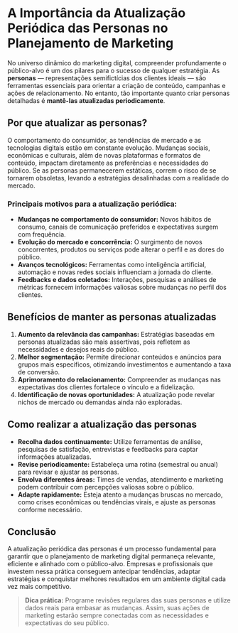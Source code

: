 
# A Importância da Atualização Periódica das Personas no Planejamento de Marketing

No universo dinâmico do marketing digital, compreender profundamente o público-alvo é um dos pilares para o sucesso de qualquer estratégia. As **personas** — representações semifictícias dos clientes ideais — são ferramentas essenciais para orientar a criação de conteúdo, campanhas e ações de relacionamento. No entanto, tão importante quanto criar personas detalhadas é **mantê-las atualizadas periodicamente**.

## Por que atualizar as personas?

O comportamento do consumidor, as tendências de mercado e as tecnologias digitais estão em constante evolução. Mudanças sociais, econômicas e culturais, além de novas plataformas e formatos de conteúdo, impactam diretamente as preferências e necessidades do público. Se as personas permanecerem estáticas, correm o risco de se tornarem obsoletas, levando a estratégias desalinhadas com a realidade do mercado.

### Principais motivos para a atualização periódica:

- **Mudanças no comportamento do consumidor:** Novos hábitos de consumo, canais de comunicação preferidos e expectativas surgem com frequência.
- **Evolução do mercado e concorrência:** O surgimento de novos concorrentes, produtos ou serviços pode alterar o perfil e as dores do público.
- **Avanços tecnológicos:** Ferramentas como inteligência artificial, automação e novas redes sociais influenciam a jornada do cliente.
- **Feedbacks e dados coletados:** Interações, pesquisas e análises de métricas fornecem informações valiosas sobre mudanças no perfil dos clientes.

## Benefícios de manter as personas atualizadas

1. **Aumento da relevância das campanhas:** Estratégias baseadas em personas atualizadas são mais assertivas, pois refletem as necessidades e desejos reais do público.
2. **Melhor segmentação:** Permite direcionar conteúdos e anúncios para grupos mais específicos, otimizando investimentos e aumentando a taxa de conversão.
3. **Aprimoramento do relacionamento:** Compreender as mudanças nas expectativas dos clientes fortalece o vínculo e a fidelização.
4. **Identificação de novas oportunidades:** A atualização pode revelar nichos de mercado ou demandas ainda não exploradas.

## Como realizar a atualização das personas

- **Recolha dados continuamente:** Utilize ferramentas de análise, pesquisas de satisfação, entrevistas e feedbacks para captar informações atualizadas.
- **Revise periodicamente:** Estabeleça uma rotina (semestral ou anual) para revisar e ajustar as personas.
- **Envolva diferentes áreas:** Times de vendas, atendimento e marketing podem contribuir com percepções valiosas sobre o público.
- **Adapte rapidamente:** Esteja atento a mudanças bruscas no mercado, como crises econômicas ou tendências virais, e ajuste as personas conforme necessário.

## Conclusão

A atualização periódica das personas é um processo fundamental para garantir que o planejamento de marketing digital permaneça relevante, eficiente e alinhado com o público-alvo. Empresas e profissionais que investem nessa prática conseguem antecipar tendências, adaptar estratégias e conquistar melhores resultados em um ambiente digital cada vez mais competitivo.

> **Dica prática:** Programe revisões regulares das suas personas e utilize dados reais para embasar as mudanças. Assim, suas ações de marketing estarão sempre conectadas com as necessidades e expectativas do seu público.
```
